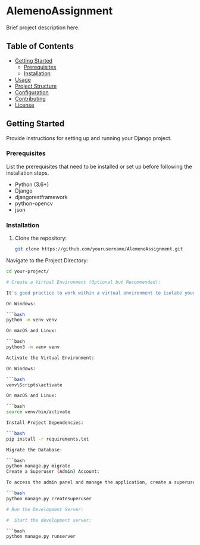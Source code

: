 # AlemenoAssignment


Brief project description here.

## Table of Contents
- [Getting Started](#getting-started)
  - [Prerequisites](#prerequisites)
  - [Installation](#installation)
- [Usage](#usage)
- [Project Structure](#project-structure)
- [Configuration](#configuration)
- [Contributing](#contributing)
- [License](#license)

## Getting Started

Provide instructions for setting up and running your Django project.

### Prerequisites

List the prerequisites that need to be installed or set up before following the installation steps.

- Python (3.6+)
- Django
- djangorestframework
- python-opencv
- json

### Installation

1. Clone the repository:

   ```bash
   git clone https://github.com/yourusername/AlemenoAssignment.git
Navigate to the Project Directory:

```bash
cd your-project/

# Create a Virtual Environment (Optional but Recommended):

It's good practice to work within a virtual environment to isolate your project's dependencies:

On Windows:

```bash
python -m venv venv

On macOS and Linux:

```bash
python3 -m venv venv

Activate the Virtual Environment:

On Windows:

```bash
venv\Scripts\activate

On macOS and Linux:

```bash
source venv/bin/activate

Install Project Dependencies:

```bash
pip install -r requirements.txt

Migrate the Database:

```bash
python manage.py migrate
Create a Superuser (Admin) Account:

To access the admin panel and manage the application, create a superuser account:

```bash
python manage.py createsuperuser

# Run the Development Server:

#  Start the development server:

```bash
python manage.py runserver
